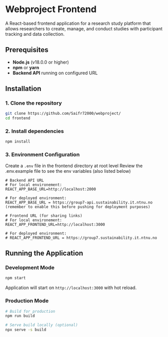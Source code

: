 # Webproject Frontend

A React-based frontend application for a research study platform that allows researchers to create, manage, and conduct studies with participant tracking and data collection.

## Prerequisites

- **Node.js** (v18.0.0 or higher)
- **npm** or **yarn**
- **Backend API** running on configured URL

## Installation

### 1. Clone the repository

```bash
git clone https://github.com/Saifr72000/webproject/
cd frontend
```

### 2. Install dependencies

```bash
npm install
```

### 3. Environment Configuration

Create a `.env` file in the frontend directory at root level
Review the .env.example file to see the env variables (also listed below)

```env
# Backend API URL
# For local environement:
REACT_APP_BASE_URL=http://localhost:2000

# For deployed environment:
REACT_APP_BASE_URL = https://group7-api.sustainability.it.ntnu.no
(remember to enable this before pushing for deployment purposes)

# Frontend URL (for sharing links)
# For local environement:
REACT_APP_FRONTEND_URL=http://localhost:3000

# For deployed environment:
# REACT_APP_FRONTEND_URL = https://group7.sustainability.it.ntnu.no

```

## Running the Application

### Development Mode

```bash
npm start
```

Application will start on `http://localhost:3000` with hot reload.

### Production Mode

```bash
# Build for production
npm run build

# Serve build locally (optional)
npx serve -s build
```
